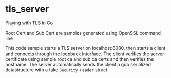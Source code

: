 # tls_server
Playing with TLS in Go

Root Cert and Sub Cert are samples generated using OpenSSL command line

This code sample starts a TLS server on localhost:8080, then starts a client and connects through the loopback interface. 
The client verifies the server certificate using sample root ca and sub ca certs and then verifies the hostname.
The server automatically sends the client a gob serialized datastructure with a fake `Security Header` struct.
